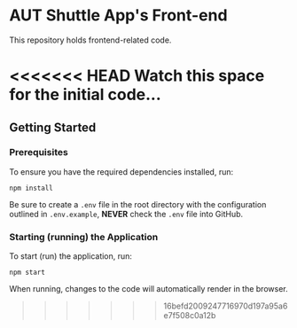 # AUT Shuttle App's Front-end

This repository holds frontend-related code.

<<<<<<< HEAD
Watch this space for the initial code...
=======
## Getting Started

### Prerequisites

To ensure you have the required dependencies installed, run:

```
npm install
```

Be sure to create a `.env` file in the root directory with the configuration outlined in `.env.example`, **NEVER** check the `.env` file into GitHub.

### Starting (running) the Application

To start (run) the application, run:

```
npm start
```
When running, changes to the code will automatically render in the browser.
>>>>>>> 16befd2009247716970d197a95a6e7f508c0a12b
